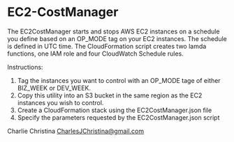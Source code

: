 # EC2-CostManager

The EC2CostManager starts and stops AWS EC2 instances on a schedule you define based on an OP_MODE tag on your EC2 instances. The schedule is defined in UTC time.  The CloudFormation script creates two lamda functions, one IAM role and four CloudWatch Schedule rules.

Instructions:
1. Tag the instances you want to control with an OP_MODE tage of either BIZ_WEEK or DEV_WEEK.
2. Copy this utility into an S3 bucket in the same region as the EC2 instances you wish to control.
3. Create a CloudFormation stack using the EC2CostManager.json file
4. Specify the parameters requested by the EC2CostManager.json script

Charlie Christina
CharlesJChristina@gmail.com
